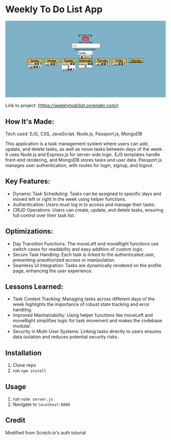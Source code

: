 # Weekly To Do List App
![Thumbnail](public/img/thumbnail.png)

Link to project: (https://weeklytodolist.onrender.com/)

## How It's Made:
Tech used: EJS, CSS, JavaScript, Node.js, Passport.js, MongoDB

This application is a task management system where users can add, update, and delete tasks, as well as move tasks between days of the week. It uses Node.js and Express.js for server-side logic. EJS templates handle front-end rendering, and MongoDB stores tasks and user data. Passport.js manages user authentication, with routes for login, signup, and logout.

## Key Features:
- Dynamic Task Scheduling: Tasks can be assigned to specific days and moved left or right in the week using helper functions.
- Authentication: Users must log in to access and manage their tasks.
- CRUD Operations: Users can create, update, and delete tasks, ensuring full control over their task list.

## Optimizations:
- Day Transition Functions: The moveLeft and moveRight functions use switch cases for readability and easy addition of custom logic.
- Secure Task Handling: Each task is linked to the authenticated user, preventing unauthorized access or manipulation.
- Seamless UI Integration: Tasks are dynamically rendered on the profile page, enhancing the user experience.

## Lessons Learned:
- Task Context Tracking: Managing tasks across different days of the week highlights the importance of robust state tracking and error handling.
- Improved Maintainability: Using helper functions like moveLeft and moveRight simplifies logic for task movement and makes the codebase modular.
- Security in Multi-User Systems: Linking tasks directly to users ensures data isolation and reduces potential security risks.

## Installation

1. Clone repo
2. run `npm install`

## Usage

1. run `node server.js`
2. Navigate to `localhost:8080`

## Credit

Modified from Scotch.io's auth tutorial
